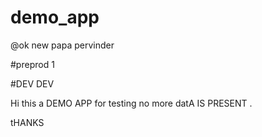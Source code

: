 # demo_app

@ok new papa
pervinder 


#preprod 1


#DEV DEV

Hi this a DEMO APP for testing no more datA IS PRESENT .

tHANKS 
